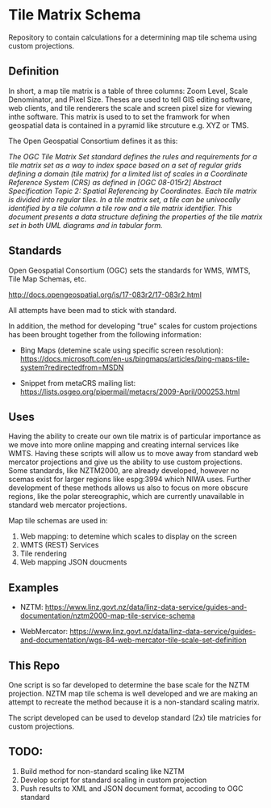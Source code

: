 # Tile Matrix Schema

Repository to contain calculations for a determining map tile schema using custom projections.

## Definition

In short, a map tile matrix is a table of three columns: Zoom Level, Scale Denominator, and Pixel Size.  Theses are used to tell GIS editing software, web clients, and tile renderers the scale and screen pixel size for viewing inthe software.  This matrix is used to to set the framwork for when geospatial data is contained in a pyramid like strcuture e.g. XYZ or TMS.  

The Open Geospatial Consortium defines it as this:

_The OGC Tile Matrix Set standard defines the rules and requirements for a tile matrix set as a way to index space based on a set of regular grids defining a domain (tile matrix) for a limited list of scales in a Coordinate Reference System (CRS) as defined in [OGC 08-015r2] Abstract Specification Topic 2: Spatial Referencing by Coordinates. Each tile matrix is divided into regular tiles. In a tile matrix set, a tile can be univocally identified by a tile column a tile row and a tile matrix identifier. This document presents a data structure defining the properties of the tile matrix set in both UML diagrams and in tabular form._

## Standards

Open Geospatial Consortium (OGC) sets the standards for WMS, WMTS, Tile Map Schemas, etc. 

http://docs.opengeospatial.org/is/17-083r2/17-083r2.html

All attempts have been mad to stick with standard.

In addition, the method for developing "true" scales for custom projections has been brought together from the following information:

- Bing Maps (detemine scale using specific screen resolution): https://docs.microsoft.com/en-us/bingmaps/articles/bing-maps-tile-system?redirectedfrom=MSDN

- Snippet from metaCRS mailing list: https://lists.osgeo.org/pipermail/metacrs/2009-April/000253.html


## Uses

Having the ability to create our own tile matrix is of particular importance as we move into more online mapping and creating internal services like WMTS.  Having these scripts will allow us to move away from standard web mercator projections and give us the ability to use custom projections.  Some standards, like NZTM2000, are already developed, however no scemas exist for larger regions like espg:3994 which NIWA uses.  Further development of these methods allows us also to focus on more obscure regions, like the polar stereographic, which are currently unavailable in standard web mercator projections.

Map tile schemas are used in:

1. Web mapping: to detemine which scales to display on the screen
2. WMTS (REST) Services
3. Tile rendering
4. Web mapping JSON doucments

## Examples

- NZTM: https://www.linz.govt.nz/data/linz-data-service/guides-and-documentation/nztm2000-map-tile-service-schema

- WebMercator: https://www.linz.govt.nz/data/linz-data-service/guides-and-documentation/wgs-84-web-mercator-tile-scale-set-definition

## This Repo

One script is so far developed to determine the base scale for the NZTM projection.  NZTM map tile schema is well developed and we are making an attempt to recreate the method because it is a non-standard scaling matrix.

The script developed can be used to develop standard (2x) tile matricies for custom projections.

## TODO:

1. Build method for non-standard scaling like NZTM
2. Develop script for standard scaling in custom projection
3. Push results to XML and JSON document format, accoding to OGC standard